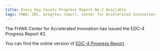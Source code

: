 ```yaml
---
title: Every Day Counts Progress Report No.2 Available
tags: FHWA, EDC, progress report, Center for Accelerated Innovation
---
```

The FHWA Center for Accelerated Innovation has issued the EDC-4 Progress Report #2.
<!--more-->
You can find the online version of [EDC-4 Progress Report](https://www.fhwa.dot.gov/innovation/everydaycounts/reports/edc4_progressreport2/ "EDC-4 Progress Report").
